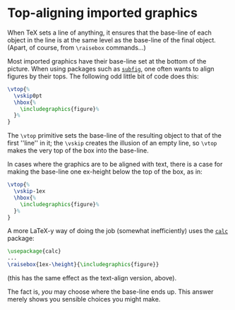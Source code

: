 # Top-aligning imported graphics

When TeX sets a line of anything, it ensures that the base-line of
each object in the line is at the same level as the base-line of the
final object.  (Apart, of course, from `\raisebox` commands&hellip;)

Most imported graphics have their base-line set at the bottom of the
picture.  When using packages such as [`subfig`](http://ctan.org/pkg/subfig), one often
wants to align figures by their tops.  The following odd little bit of
code does this:
<!-- {% raw %} -->
```latex
\vtop{%
  \vskip0pt
  \hbox{%
    \includegraphics{figure}%
  }%
}
```
<!-- {% endraw %} -->
The `\vtop` primitive sets the base-line of the resulting object to
that of the first ''line'' in it; the `\vskip` creates the illusion
of an empty line, so `\vtop` makes the very top of the box into the
base-line.

In cases where the graphics are to be aligned with text, there is a
case for making the base-line one ex-height below the top of the box,
as in:
<!-- {% raw %} -->
```latex
\vtop{%
  \vskip-1ex
  \hbox{%
    \includegraphics{figure}%
  }%
}
```
<!-- {% endraw %} -->
A more LaTeX-y way of doing the job (somewhat inefficiently) uses
the [`calc`](http://ctan.org/pkg/calc) package:
```latex
\usepackage{calc}
...
\raisebox{1ex-\height}{\includegraphics{figure}}
```
(this has the same effect as the text-align version, above).

The fact is, _you_ may choose where the base-line ends up.  This
answer merely shows you sensible choices you might make.

